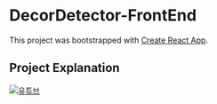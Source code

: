 # DecorDetector-FrontEnd

This project was bootstrapped with [Create React App](https://github.com/facebook/create-react-app).

## Project Explanation
[![유튜브](https://img.youtube.com/vi/0ixdIuseSzI/0.jpg)](https://www.youtube.com/watch?v=0ixdIuseSzI)

